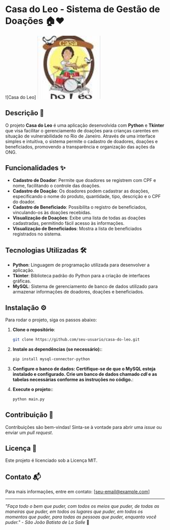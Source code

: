 # Casa do Leo - Sistema de Gestão de Doações 🏠❤️

![Casa do Leo] <img src="/img/logoCasaDoLeo.jpeg" alt="Logo da Casa do Léo" width="200" />

## Descrição 📜

O projeto **Casa do Leo** é uma aplicação desenvolvida com **Python** e **Tkinter** que visa facilitar o gerenciamento de doações para crianças carentes em situação de vulnerabilidade no Rio de Janeiro. Através de uma interface simples e intuitiva, o sistema permite o cadastro de doadores, doações e beneficiados, promovendo a transparência e organização das ações da ONG.

## Funcionalidades ✨

- **Cadastro de Doador**: Permite que doadores se registrem com CPF e nome, facilitando o controle das doações.
- **Cadastro de Doação**: Os doadores podem cadastrar as doações, especificando o nome do produto, quantidade, tipo, descrição e o CPF do doador.
- **Cadastro de Beneficiado**: Possibilita o registro de beneficiados, vinculando-os às doações recebidas.
- **Visualização de Doações**: Exibe uma lista de todas as doações cadastradas, permitindo fácil acesso às informações.
- **Visualização de Beneficiados**: Mostra a lista de beneficiados registrados no sistema.

## Tecnologias Utilizadas 🛠️

- **Python**: Linguagem de programação utilizada para desenvolver a aplicação.
- **Tkinter**: Biblioteca padrão do Python para a criação de interfaces gráficas.
- **MySQL**: Sistema de gerenciamento de banco de dados utilizado para armazenar informações de doadores, doações e beneficiados.

## Instalação ⚙️

Para rodar o projeto, siga os passos abaixo:

1. **Clone o repositório**:
   ```bash
   git clone https://github.com/seu-usuario/casa-do-leo.git

2. **Instale as dependências (se necessário):**:
   ```bash
   pip install mysql-connector-python

3. **Configure o banco de dados: Certifique-se de que o MySQL esteja instalado e configurado. Crie um banco de dados chamado _cdl_ e as tabelas necessárias conforme as instruções no código.**:

4. **Execute o projeto:**:
   ```bash
   python main.py

## Contribuição 🤝

Contribuições são bem-vindas! Sinta-se à vontade para abrir uma _issue_ ou enviar um _pull request_.

## Licença 📄

Este projeto é licenciado sob a Licença MIT.

## Contato 📬

Para mais informações, entre em contato: [seu-email@example.com]

---
_"Faça todo o bem que puder, com todos os meios que puder, de todas as maneiras que puder, em todos os lugares que puder, em todos os momentos que puder, para todas as pessoas que puder, enquanto você puder." - São João Batista de La Salle_ 🌟
